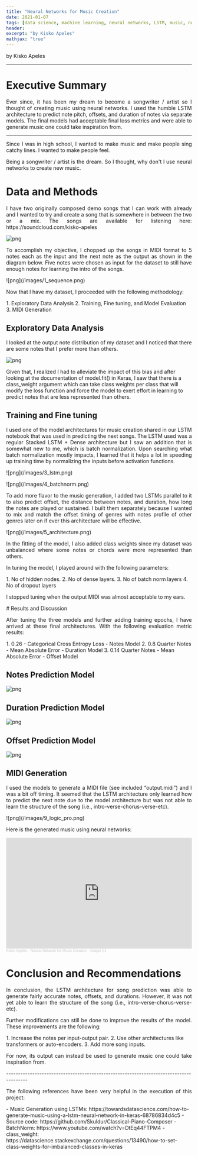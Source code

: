 ```yaml
---
title: "Neural Networks for Music Creation"
date: 2021-01-07
tags: [data science, machine learning, neural networks, LSTM, music, note prediction]
header:
excerpt: "by Kisko Apeles"
mathjax: "true"
---
```


by Kisko Apeles

---------------------------------------------------------------------------------------
# Executive Summary

<p style="text-align:justify">
Ever since, it has been my dream to become a songwriter / artist so I thought of creating music using neural networks. I used the humble LSTM architecture to predict note pitch, offsets, and duration of notes via separate models. The final models had acceptable final loss metrics and were able to generate music one could take inspiration from.
</p>

---------------------------------------------------------------------------------------

<p style="text-align:justify">
Since I was in high school, I wanted to make music and make people sing catchy lines. I wanted to make people feel. 
</p>
<p style="text-align:justify">
Being a songwriter / artist is the dream. So I thought, why don't I use neural networks to create new music.
</p>

# Data and Methods
<p style="text-align:justify">
I have two originally composed demo songs that I can work with already and I wanted to try and create a song that is somewhere in between the two or a mix. The songs are available for listening here:
https://soundcloud.com/kisko-apeles
</p>

![png](/images/0_soundcloud.png)
<p style="text-align:justify">
To accomplish my objective, I chopped up the songs in MIDI format to 5 notes each as the input and the next note as the output as shown in the diagram below. Five notes were chosen as input for the dataset to still have enough notes for learning the intro of the songs.
</p>
![png](/images/1_sequence.png)
<p style="text-align:justify">
Now that I have my dataset, I proceeded with the following methodology:
</p>
1.   Exploratory Data Analysis
2.   Training, Fine tuning, and Model Evaluation
3.   MIDI Generation

## Exploratory Data Analysis
<p style="text-align:justify">
I looked at the output note distribution of my dataset and I noticed that there are some notes that I prefer more than others.
</p>

![png](/images/2_dist.png)

Given that, I realized I had to alleviate the impact of this bias and after looking at the documentation of model.fit() in Keras, I saw that there is a class_weight argument which can take class weights per class that will modify the loss function and force the model to exert effort in learning to predict notes that are less represented than others.

## Training and Fine tuning
<p style="text-align:justify">
I used one of the model architectures for music creation shared in our LSTM notebook that was used in predicting the next songs. The LSTM used was a regular Stacked LSTM + Dense architecture but I saw an addition that is somewhat new to me, which is batch normalization. Upon searching what batch normalization mostly impacts, I learned that it helps a lot in speeding up training time by normalizing the inputs before activation functions.
</p>
<p style="text-align:justify">
![png](/images/3_lstm.png)
</p>
<p style="text-align:justify">
![png](/images/4_batchnorm.png)
</p>
<p style="text-align:justify">
To add more flavor to the music generation, I added two LSTMs parallel to it to also predict offset, the distance between notes, and duration, how long the notes are played or sustained. I built them separately because I wanted to mix and match the offset timing of genres with notes profile of other genres later on if ever this architecture will be effective.
</p>
![png](/images/5_architecture.png)
<p style="text-align:justify">
In the fitting of the model, I also added class weights since my dataset was unbalanced where some notes or chords were more represented than others.
</p>
<p style="text-align:justify">
In tuning the model, I played around with the following parameters:
</p>
1. No of hidden nodes.
2. No of dense layers.
3. No of batch norm layers
4. No of dropout layers
<p style="text-align:justify">
I stopped tuning when the output MIDI was almost acceptable to my ears.
</p>
# Results and Discussion
<p style="text-align:justify">
After tuning the three models and further adding training epochs, I have arrived at these final architectures. With the following evaluation metric results:
</p>
  1. 0.26 - Categorical Cross Entropy Loss - Notes Model
  2. 0.8 Quarter Notes - Mean Absolute Error - Duration Model
  3. 0.14 Quarter Notes - Mean Absolute Error - Offset Model

## Notes Prediction Model
![png](/images/6_note_model.png)
## Duration Prediction Model
![png](/images/7_duration_model.png)
## Offset Prediction Model
![png](/images/8_offset_model.png)

## MIDI Generation
<p style="text-align:justify">
I used the models to generate a MIDI file (see included “output.midi”) and I was a bit off timing. It seemed that the LSTM architecture only learned how to predict the next note due to the model architecture but was not able to learn the structure of the song (i.e., intro-verse-chorus-verse-etc).
</p>
![png](/images/9_logic_pro.png)
<p style="text-align:justify">
Here is the generated music using neural networks:
</p>
<iframe width="100%" height="300" scrolling="no" frameborder="no" allow="autoplay" src="https://w.soundcloud.com/player/?url=https%3A//api.soundcloud.com/tracks/1122841846%3Fsecret_token%3Ds-hmsZRkjOElk&color=%23ff5500&auto_play=false&hide_related=false&show_comments=true&show_user=true&show_reposts=false&show_teaser=true&visual=true"></iframe><div style="font-size: 10px; color: #cccccc;line-break: anywhere;word-break: normal;overflow: hidden;white-space: nowrap;text-overflow: ellipsis; font-family: Interstate,Lucida Grande,Lucida Sans Unicode,Lucida Sans,Garuda,Verdana,Tahoma,sans-serif;font-weight: 100;"><a href="https://soundcloud.com/kisko-apeles" title="Kisko Apeles" target="_blank" style="color: #cccccc; text-decoration: none;">Kisko Apeles</a> · <a href="https://soundcloud.com/kisko-apeles/neural-network-for-music-creation-output-01/s-hmsZRkjOElk" title="Neural Network for Music Creation - Output 01" target="_blank" style="color: #cccccc; text-decoration: none;">Neural Network for Music Creation - Output 01</a></div>

# Conclusion and Recommendations
<p style="text-align:justify">
In conclusion, the LSTM architecture for song prediction was able to generate fairly accurate notes, offsets, and durations. However, it was not yet able to learn the structure of the song (i.e., intro-verse-chorus-verse-etc). 
</p>
<p style="text-align:justify">
Further modifications can still be done to improve the results of the model. These improvements are the following:
</p>
  1. Increase the notes per input-output pair.
  2. Use other architectures like transformers or auto-encoders.
  3. Add more song inputs.
<p style="text-align:justify">  
For now, its output can instead be used to generate music one could take inspiration from.
</p>
---------------------------------------------------------------------------------------
<p style="text-align:justify">
The following references have been very helpful in the execution of this project:
</p>
- Music Generation using LSTMs: https://towardsdatascience.com/how-to-generate-music-using-a-lstm-neural-network-in-keras-68786834d4c5
- Source code: https://github.com/Skuldur/Classical-Piano-Composer
- BatchNorm: https://www.youtube.com/watch?v=DtEq44FTPM4
- class_weight: https://datascience.stackexchange.com/questions/13490/how-to-set-class-weights-for-imbalanced-classes-in-keras


